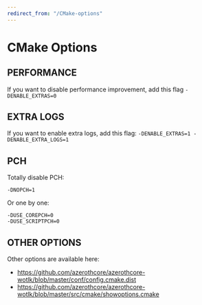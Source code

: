 ```yaml
---
redirect_from: "/CMake-options"
---
```


# CMake Options

## PERFORMANCE

If you want to disable performance improvement, add this flag `-DENABLE_EXTRAS=0`

## EXTRA LOGS

If you want to enable extra logs, add this flag: `-DENABLE_EXTRAS=1 -DENABLE_EXTRA_LOGS=1`

## PCH

Totally disable PCH:

`-DNOPCH=1`

Or one by one:
```
-DUSE_COREPCH=0
-DUSE_SCRIPTPCH=0
```

## OTHER OPTIONS

Other options are available here:

* https://github.com/azerothcore/azerothcore-wotlk/blob/master/conf/config.cmake.dist
* https://github.com/azerothcore/azerothcore-wotlk/blob/master/src/cmake/showoptions.cmake
